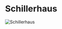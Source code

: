 <link rel="stylesheet" href="/Buchstadt-Leipzig/css/style.css">

# Schillerhaus

![Schillerhaus](https://upload.wikimedia.org/wikipedia/commons/4/49/Schillerhaus_Menckestrasse_Leipzig_2009.jpg)
